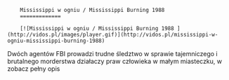 
        Mississippi w ogniu / Mississippi Burning 1988 
        =============
        
        [![Mississippi w ogniu / Mississippi Burning 1988 ](http://vidos.pl/images/player.gif)](http://vidos.pl/mississippi-w-ogniu-mississippi-burning-1988)
        
        
 Dwóch agentów FBI prowadzi trudne śledztwo w sprawie tajemniczego i brutalnego morderstwa działaczy praw człowieka w małym miasteczku, w zobacz pełny opis
    
